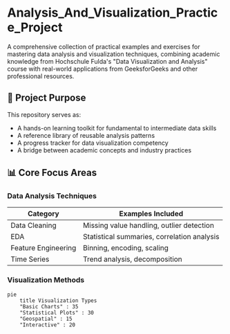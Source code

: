 # Analysis_And_Visualization_Practice_Project

A comprehensive collection of practical examples and exercises for mastering data analysis and visualization techniques, combining academic knowledge from Hochschule Fulda's "Data Visualization and Analysis" course with real-world applications from GeeksforGeeks and other professional resources.

## 🎯 Project Purpose

This repository serves as:
- A hands-on learning toolkit for fundamental to intermediate data skills
- A reference library of reusable analysis patterns
- A progress tracker for data visualization competency
- A bridge between academic concepts and industry practices

## 📊 Core Focus Areas

### **Data Analysis Techniques**
| Category              | Examples Included          |
|-----------------------|---------------------------|
| Data Cleaning         | Missing value handling, outlier detection |
| EDA                   | Statistical summaries, correlation analysis |
| Feature Engineering   | Binning, encoding, scaling |
| Time Series           | Trend analysis, decomposition |

### **Visualization Methods**
```mermaid
pie
    title Visualization Types
    "Basic Charts" : 35
    "Statistical Plots" : 30
    "Geospatial" : 15
    "Interactive" : 20